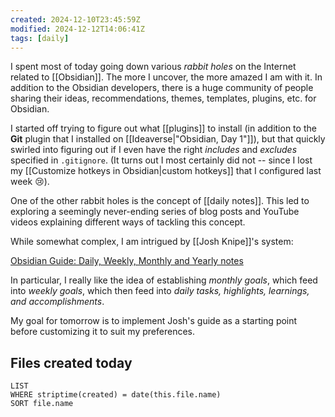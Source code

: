 ```yaml
---
created: 2024-12-10T23:45:59Z
modified: 2024-12-12T14:06:41Z
tags: [daily]
---
```


I spent most of today going down various *rabbit holes* on the Internet related to [[Obsidian]]. The more I uncover, the more amazed I am with it. In addition to the Obsidian developers, there is a huge community of people sharing their ideas, recommendations, themes, templates, plugins, etc. for Obsidian.

I started off trying to figure out what [[plugins]] to install (in addition to the **Git** plugin that I installed on [[Ideaverse|"Obsidian, Day 1"]]), but that quickly swirled into figuring out if I even have the right *includes* and *excludes* specified in `.gitignore`. (It turns out I most certainly did not -- since I lost my [[Customize hotkeys in Obsidian|custom hotkeys]] that I configured last week 😢).

One of the other rabbit holes is the concept of [[daily notes]]. This led to exploring a seemingly never-ending series of blog posts and YouTube videos explaining different ways of tackling this concept.

While somewhat complex, I am intrigued by [[Josh Knipe]]'s system:

[Obsidian Guide: Daily, Weekly, Monthly and Yearly notes](https://vaultofjosh.com/blog/obsidian-periodic-notes/)

In particular, I really like the idea of establishing *monthly goals*, which feed into *weekly goals*, which then feed into *daily tasks, highlights, learnings, and accomplishments*.

My goal for tomorrow is to implement Josh's guide as a starting point before customizing it to suit my preferences.

## Files created today

```dataview  
LIST
WHERE striptime(created) = date(this.file.name)
SORT file.name
```
